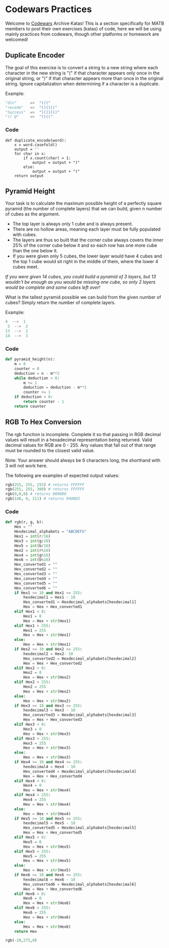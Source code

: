 # Codewars Practices

Welcome to [Codewars](https://www.codewars.com/) Archive Katas! This is a section specifically for MATB members to post their own exercises (katas) of code, here we will be using mainly practices from codewars, though other platforms or homework are welcomed!

## Duplicate Encoder

The goal of this exercise is to convert a string to a new string where each character in the new string is "(" if that character appears only once in the original string, or ")" if that character appears more than once in the original string. Ignore capitalization when determining if a character is a duplicate.

Example:

```python
"din"      =>  "((("
"recede"   =>  "()()()"
"Success"  =>  ")())())"
"(( @"     =>  "))(("
```

### Code

```
def duplicate_encode(word):
    x = word.casefold()
    output = ''
    for char in x:
        if x.count(char) > 1:
            output = output + ")"
        else:
            output = output + "("
    return output
```
## Pyramid Height 

Your task is to calculate the maximum possible height of a perfectly square pyramid (the number of complete layers) that we can build, given n number of cubes as the argument.

- The top layer is always only 1 cube and is always present.
- There are no hollow areas, meaning each layer must be fully populated with cubes.
- The layers are thus so built that the corner cube always covers the inner 25% of the corner cube below it and so each row has one more cube than the one below it.
- If you were given only 5 cubes, the lower layer would have 4 cubes and the top 1 cube would sit right in the middle of them, where the lower 4 cubes meet.

*If you were given 14 cubes, you could build a pyramid of 3 layers, but 13 wouldn't be enough as you would be missing one cube, so only 2 layers would be complete and some cubes left over!*

What is the tallest pyramid possible we can build from the given number of cubes? Simply return the number of complete layers.

Example:

```python
4  -->  1
 5  -->  2
13  -->  2
14  -->  3
```

### Code

```python
def pyramid_height(n):
    m = 0
    counter = 0
    deduction = n - m**2
    while deduction > 0:
        m += 1
        deduction = deduction - m**2
        counter += 1
    if deduction < 0:
        return counter - 1
    return counter
```

## RGB To Hex Conversion

The rgb function is incomplete. Complete it so that passing in RGB decimal values will result in a hexadecimal representation being returned. Valid decimal values for RGB are 0 - 255. Any values that fall out of that range must be rounded to the closest valid value.

Note: Your answer should always be 6 characters long, the shorthand with 3 will not work here.

The following are examples of expected output values:

```python
rgb(255, 255, 255) # returns FFFFFF
rgb(255, 255, 300) # returns FFFFFF
rgb(0,0,0) # returns 000000
rgb(148, 0, 211) # returns 9400D3
```

### Code

```python
def rgb(r, g, b):
    Hex = ""
    Hexdecimal_alphabets = "ABCDEFG"
    Hex1 = int(r/16)
    Hex3 = int(g/16)
    Hex5 = int(b/16)
    Hex2 = int(r%16)
    Hex4 = int(g%16)
    Hex6 = int(b%16)
    Hex_converted1 = ""
    Hex_converted2 = ""
    Hex_converted3 = ""
    Hex_converted4 = ""
    Hex_converted5 = ""
    Hex_converted6 = ""
    if Hex1 >= 10 and Hex1 <= 255:
        hexdecimal1 = Hex1 - 10
        Hex_converted1 = Hexdecimal_alphabets[hexdecimal1]
        Hex = Hex + Hex_converted1
    elif Hex1 < 0:
        Hex1 = 0
        Hex = Hex + str(Hex1)
    elif Hex1 > 255:
        Hex1 = 255
        Hex = Hex + str(Hex1)
    else:
        Hex = Hex + str(Hex1)
    if Hex2 >= 10 and Hex2 <= 255:
        hexdecimal2 = Hex2- 10
        Hex_converted2 = Hexdecimal_alphabets[hexdecimal2]
        Hex = Hex + Hex_converted2
    elif Hex2 < 0:
        Hex2 = 0
        Hex = Hex + str(Hex2)
    elif Hex2 > 255:
        Hex2 = 255
        Hex = Hex + str(Hex2)
    else:
        Hex = Hex + str(Hex2)
    if Hex3 >= 10 and Hex3 <= 255:
        hexdecimal3 = Hex3 - 10
        Hex_converted3 = Hexdecimal_alphabets[hexdecimal3]
        Hex = Hex + Hex_converted3
    elif Hex3 < 0:
        Hex3 = 0
        Hex = Hex + str(Hex3)
    elif Hex3 > 255:
        Hex3 = 255
        Hex = Hex + str(Hex3)
    else:
        Hex = Hex + str(Hex3)
    if Hex4 >= 10 and Hex4 <= 255:
        hexdecimal4 = Hex4 - 10
        Hex_converted4 = Hexdecimal_alphabets[hexdecimal4]
        Hex = Hex + Hex_converted4
    elif Hex4 < 0:
        Hex4 = 0
        Hex = Hex + str(Hex4)
    elif Hex4 > 255:
        Hex4 = 255
        Hex = Hex + str(Hex4)
    else:
        Hex = Hex + str(Hex4)
    if Hex5 >= 10 and Hex5 <= 255:
        hexdecimal5 = Hex5 - 10
        Hex_converted5 = Hexdecimal_alphabets[hexdecimal5]
        Hex = Hex + Hex_converted5
    elif Hex5 < 0:
        Hex5 = 0
        Hex = Hex + str(Hex5)
    elif Hex5 > 255:
        Hex5 = 255
        Hex = Hex + str(Hex5)
    else:
        Hex = Hex + str(Hex5)
    if Hex6 >= 10 and Hex6 <= 255:
        hexdecimal6 = Hex6 - 10
        Hex_converted6 = Hexdecimal_alphabets[hexdecimal6]
        Hex = Hex + Hex_converted6
    elif Hex6 < 0:
        Hex6 = 0
        Hex = Hex + str(Hex6)
    elif Hex6 > 255:
        Hex6 = 255
        Hex = Hex + str(Hex6)
    else:
        Hex = Hex + str(Hex6)
    return Hex

rgb(-20,275,0)
```
